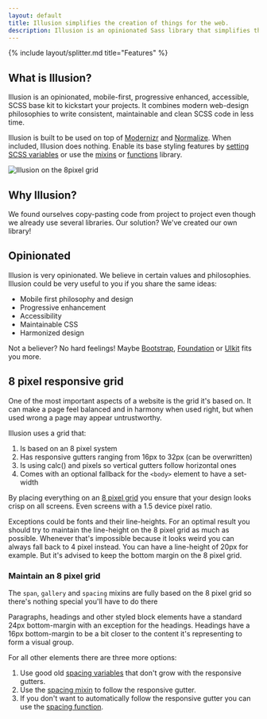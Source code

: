 ```yaml
---
layout: default
title: Illusion simplifies the creation of things for the web.
description: Illusion is an opinionated Sass library that simplifies the creation of things for the web.
---
```


{% include layout/splitter.md title="Features" %}

## What is Illusion?

Illusion is an opinionated, mobile-first, progressive enhanced, accessible, SCSS base kit to kickstart your projects. It combines modern web-design philosophies to write consistent, maintainable and clean SCSS code in less time.

Illusion is built to be used on top of [Modernizr](https://modernizr.com/) and [Normalize](https://necolas.github.io/normalize.css/). When included, Illusion does nothing. Enable its base styling features by [setting SCSS variables](/documentation/#base-styling) or use the [mixins](/documentation/#mixins) or [functions](/documentation/#functions) library.

![Illusion on the 8pixel grid](/images/illusion.gif)

## Why Illusion?

We found ourselves copy-pasting code from project to project even though we already use several libraries. Our solution? We've created our own library!

## Opinionated

Illusion is very opinionated. We believe in certain values and philosophies. Illusion could be very useful to you if you share the same ideas:

- Mobile first philosophy and design
- Progressive enhancement
- Accessibility
- Maintainable CSS
- Harmonized design

Not a believer? No hard feelings! Maybe [Bootstrap](http://getbootstrap.com/), [Foundation](http://foundation.zurb.com/) or [UIkit](https://getuikit.com/) fits you more.

## 8 pixel responsive grid

One of the most important aspects of a website is the grid it's based on. It can make a page feel balanced and in harmony when used right, but when used wrong a page may appear untrustworthy.

Illusion uses a grid that:
1. Is based on an 8 pixel system
1. Has responsive gutters ranging from 16px to 32px (can be overwritten)
1. Is using calc() and pixels so vertical gutters follow horizontal ones
1. Comes with an optional fallback for the `<body>` element to have a set-width

By placing everything on an [8 pixel grid](https://builttoadapt.io/intro-to-the-8-point-grid-system-d2573cde8632) you ensure that your design looks crisp on all screens. Even screens with a 1.5 device pixel ratio.

Exceptions could be fonts and their line-heights. For an optimal result you should try to maintain the line-height on the 8 pixel grid as much as possible. Whenever that's impossible because it looks weird you can always fall back to 4 pixel instead. You can have a line-height of 20px for example. But it's advised to keep the bottom margin on the 8 pixel grid.

### Maintain an 8 pixel grid

The `span`, `gallery` and `spacing` mixins are fully based on the 8 pixel grid so there's nothing special you'll have to do there

Paragraphs, headings and other styled block elements have a standard 24px bottom-margin with an exception for the headings. Headings have a 16px bottom-margin to be a bit closer to the content it's representing to form a visual group.

For all other elements there are three more options:

1. Use good old [spacing variables](#) that don't grow with the responsive gutters.
1. Use the [spacing mixin](#) to follow the responsive gutter.
1. If you don't want to automatically follow the responsive gutter you can use the [spacing function](#).
